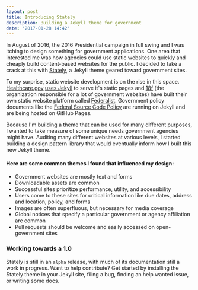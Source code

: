 ```yaml
---
layout: post
title: Introducing Stately
description: Building a Jekyll theme for government
date: '2017-01-28 14:42'
---
```


In August of 2016, the 2016 Presidential campaign in full swing and I was itching to design something for government applications. One area that interested me was how agencies could use static websites to quickly and cheaply build content-based websites for the public. I decided to take a crack at this with [Stately](https://github.com/pmarsceill/stately), a Jekyll theme geared toward government sites.

To my surprise, static website development is on the rise in this space. [Healthcare.gov](http://healthcare.gov) [uses Jekyll][fbf9912c] to serve it's static pages and [18f](https://18f.gsa.gov) (the organization responsible for a lot of government websites) have built their own static website platform called [Federalist](https://federalist.18f.gov). Government policy  documents like the [Federal Source Code Policy](https://sourcecode.cio.gov/) are running on Jekyll and are being hosted on GitHub Pages.

  [fbf9912c]: https://developmentseed.org/blog/new-healthcare-gov-is-open-and-cms-free/ "New Healthcare.gov is Open, CMS-Free"

Because I'm building a theme that can be used for many different purposes, I wanted to take measure of some unique needs government agencies might have. Auditing many different websites at various levels, I started building a design pattern library that would eventually inform how I built this new Jekyll theme.

#### Here are some common themes I found that influenced my design:

-   Government websites are mostly text and forms
-   Downloadable assets are common
-   Successful sites prioritize performance, utility, and accessibility
-   Users come to these sites for critical information like due dates, address and location, policy, and forms
-   Images are often superfluous, but necessary for media coverage
-   Global notices that specify a particular government or agency affiliation are common
-   Pull requests should be welcome and easily accessed on open-government sites

### Working towards a 1.0

Stately is still in an `alpha` release, with much of its documentation still a work in progress. Want to help contribute? Get started by installing the  Stately theme in your Jekyll site, filing a bug, finding an help wanted issue, or writing some docs.

